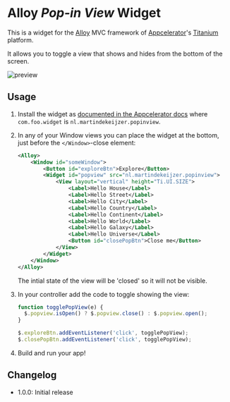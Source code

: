 # Alloy *Pop-in View* Widget

This is a widget for the [Alloy](http://projects.appcelerator.com/alloy/docs/Alloy-bootstrap/index.html) MVC framework of [Appcelerator](http://www.appcelerator.com)'s [Titanium](http://www.appcelerator.com/platform) platform.

It allows you to toggle a view that shows and hides from the bottom of the screen.

![preview](https://raw.github.com/Martin1982/nl.martindekeijzer.popinview/master/docs/popinview.gif)

## Usage 

1. Install the widget as [documented in the Appcelerator docs](http://docs.appcelerator.com/platform/latest/#!/guide/Basic_Widget) where `com.foo.widget` is `nl.martindekeijzer.popinview`.

2. In any of your Window views you can place the widget at the bottom, just before the `</Window>`-close element:

    ```xml
    <Alloy>
        <Window id="someWindow">
            <Button id="exploreBtn">Explore</Button>
            <Widget id="popview" src="nl.martindekeijzer.popinview">
                <View layout="vertical" height="Ti.UI.SIZE">
                    <Label>Hello House</Label>
                    <Label>Hello Street</Label>
                    <Label>Hello City</Label>
                    <Label>Hello Country</Label>
                    <Label>Hello Continent</Label>
                    <Label>Hello World</Label>
                    <Label>Hello Galaxy</Label>
                    <Label>Hello Universe</Label>
                    <Button id="closePopBtn">Close me</Button>
                </View>
            </Widget>
        </Window>
    </Alloy>    
    ```
    The intial state of the view will be 'closed' so it will not be visible.
    
3. In your controller add the code to toggle showing the view:

    ```javascript
    function togglePopView(e) {
      $.popview.isOpen() ? $.popview.close() : $.popview.open();
    }
    
    $.exploreBtn.addEventListener('click', togglePopView);
    $.closePopBtn.addEventListener('click', togglePopView);
    ```
    
4. Build and run your app!

## Changelog

- 1.0.0: Initial release